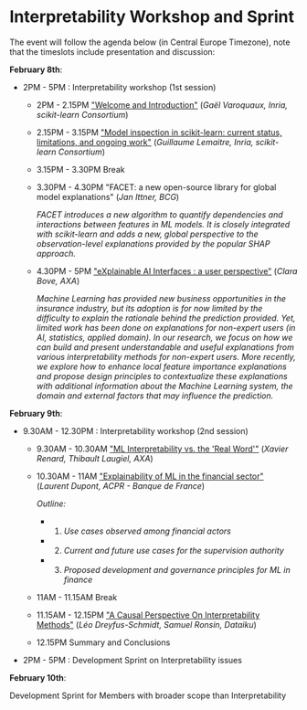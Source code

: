 # Interpretability Workshop and Sprint
The event will follow the agenda below (in Central Europe Timezone), note that the timeslots include presentation and discussion:

**February 8th**:
- 2PM - 5PM : Interpretability workshop (1st session)
  - 2PM - 2.15PM ["Welcome and Introduction"](https://scikit-learn.fondation-inria.fr/wp-content/uploads/sites/3/2021/02/IntroInterpretabilityworkshop.pdf) (*Gaël Varoquaux, Inria, scikit-learn Consortium*)
  - 2.15PM - 3.15PM ["Model inspection in scikit-learn: current status, limitations, and ongoing work"](https://scikit-learn.fondation-inria.fr/wp-content/uploads/sites/3/2021/02/InterpretabilityworkshopGL.pdf) (*Guillaume Lemaitre, Inria, scikit-learn Consortium*)
  - 3.15PM - 3.30PM Break
  - 3.30PM - 4.30PM "FACET: a new open-source library for global model explanations" (*Jan Ittner, BCG*)
  
      *FACET introduces a new algorithm to quantify dependencies and interactions between features in ML models.*
      *It is closely integrated with scikit-learn and adds a new, global perspective to the observation-level explanations provided by the popular SHAP approach.*
  - 4.30PM - 5PM ["eXplainable AI Interfaces : a user perspective"](https://scikit-learn.fondation-inria.fr/wp-content/uploads/sites/3/2021/02/210208_Scikitlearn_workshop_XAI.pdf) (*Clara Bove, AXA*)

      *Machine Learning has provided new business opportunities in the insurance industry, but its adoption is for now limited by the difficulty to explain the*
      *rationale behind the prediction provided. Yet, limited work has been done on explanations for non-expert users (in AI, statistics, applied domain).*
      *In our research, we focus on how we can build and present  understandable and useful explanations from various interpretability methods for non-expert*
      *users. More recently, we explore how to enhance local feature importance explanations and propose design principles to contextualize these explanations*
      *with additional information about the Machine Learning system, the domain and external factors that may influence the prediction.*

**February 9th**:
- 9.30AM - 12.30PM : Interpretability workshop (2nd session)
  - 9.30AM - 10.30AM ["ML Interpretability vs. the 'Real Word'"](https://scikit-learn.fondation-inria.fr/wp-content/uploads/sites/3/2021/02/AXA-ScikitLearnWorkshop.pdf) (*Xavier Renard, Thibault Laugiel, AXA*)
  - 10.30AM - 11AM ["Explainability of ML in the financial sector"](https://scikit-learn.fondation-inria.fr/wp-content/uploads/sites/3/2021/02/Explainabilityforscikit-learnworkshop.pdf) (*Laurent Dupont, ACPR - Banque de France*)

    *Outline:*
    - 1. *Use cases observed among financial actors*
    - 2. *Current and future use cases for the supervision authority*
    - 3. *Proposed development and governance principles for ML in finance*
  - 11AM - 11.15AM Break
  - 11.15AM - 12.15PM ["A Causal Perspective On Interpretability Methods"](https://scikit-learn.fondation-inria.fr/wp-content/uploads/sites/3/2021/02/A_Causal_Perspective_on_Interpretability_Methods.pdf) (*Léo Dreyfus-Schmidt, Samuel Ronsin, Dataiku*)
  - 12.15PM Summary and Conclusions
  
- 2PM - 5PM : Development Sprint on Interpretability issues

**February 10th**:

Development Sprint for Members with broader scope than Interpretability
